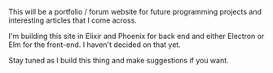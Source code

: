 This will be a portfolio / forum website for future programming projects and 
interesting articles that I come across.

I'm building this site in Elixir and Phoenix for back end and either Electron or
Elm for the front-end. I haven't decided on that yet.

Stay tuned as I build this thing and make suggestions if you want.